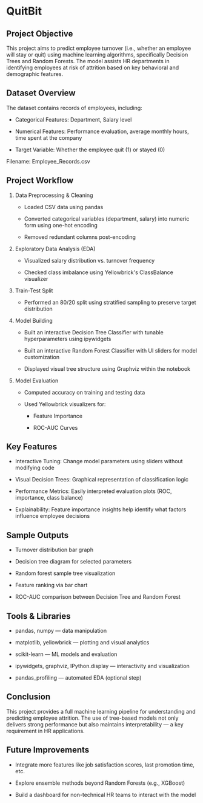 # QuitBit

## Project Objective
This project aims to predict employee turnover (i.e., whether an employee will stay or quit) using machine learning algorithms, specifically Decision Trees and Random Forests. The model assists HR departments in identifying employees at risk of attrition based on key behavioral and demographic features.

## Dataset Overview
The dataset contains records of employees, including:

- Categorical Features: Department, Salary level

- Numerical Features: Performance evaluation, average monthly hours, time spent at the company

- Target Variable: Whether the employee quit (1) or stayed (0)

Filename: Employee_Records.csv

## Project Workflow
1. Data Preprocessing & Cleaning
    - Loaded CSV data using pandas
    
    - Converted categorical variables (department, salary) into numeric form using one-hot encoding
    
    - Removed redundant columns post-encoding

2. Exploratory Data Analysis (EDA)
    - Visualized salary distribution vs. turnover frequency

    - Checked class imbalance using Yellowbrick's ClassBalance visualizer

3. Train-Test Split
    - Performed an 80/20 split using stratified sampling to preserve target distribution

4. Model Building
    - Built an interactive Decision Tree Classifier with tunable hyperparameters using ipywidgets

    - Built an interactive Random Forest Classifier with UI sliders for model customization

    - Displayed visual tree structure using Graphviz within the notebook

5. Model Evaluation
    - Computed accuracy on training and testing data
    
    - Used Yellowbrick visualizers for:
    
        - Feature Importance
    
        - ROC-AUC Curves

## Key Features
- Interactive Tuning: Change model parameters using sliders without modifying code

- Visual Decision Trees: Graphical representation of classification logic

- Performance Metrics: Easily interpreted evaluation plots (ROC, importance, class balance)

- Explainability: Feature importance insights help identify what factors influence employee decisions

## Sample Outputs
- Turnover distribution bar graph

- Decision tree diagram for selected parameters

- Random forest sample tree visualization

- Feature ranking via bar chart

- ROC-AUC comparison between Decision Tree and Random Forest

## Tools & Libraries
- pandas, numpy — data manipulation

- matplotlib, yellowbrick — plotting and visual analytics

- scikit-learn — ML models and evaluation

- ipywidgets, graphviz, IPython.display — interactivity and visualization

- pandas_profiling — automated EDA (optional step)

## Conclusion
This project provides a full machine learning pipeline for understanding and predicting employee attrition. The use of tree-based models not only delivers strong performance but also maintains interpretability — a key requirement in HR applications.

## Future Improvements
- Integrate more features like job satisfaction scores, last promotion time, etc.

- Explore ensemble methods beyond Random Forests (e.g., XGBoost)

- Build a dashboard for non-technical HR teams to interact with the model
